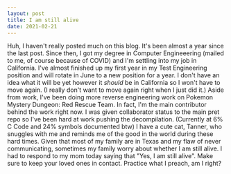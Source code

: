 ```yaml
---
layout: post
title: I am still alive
date: 2021-02-21
---
```



Huh, I haven't really posted much on this blog. It's been almost a year since
the last post. Since then, I got my degree in Computer Engineeering (mailed to
me, of course because of COVID) and I'm settling into my job in California.
I've almost finished up my first year in my Test Engineering position and will
rotate in June to a new position for a year. I don't have an idea what it will
be yet however it *should* be in California so I won't have to move again. (I
really don't want to move again right when I just did it.) Aside from work,
I've been doing more reverse engineering work on Pokemon Mystery Dungeon: Red
Rescue Team. In fact, I'm the main contributor behind the work right now. I
was given collaborator status to the main pret repo so I've been hard at work
pushing the decompilation. (Currently at 6% C Code and 24% symbols documented
btw) I have a cute cat, Tanner, who snuggles with me and reminds me of the
good in the world during these hard times. Given that most of my family are in
Texas and my flaw of never communicating, sometimes my family worry about
whether I am still alive. I had to respond to my mom today saying that "Yes, I
am still alive". Make sure to keep your loved ones in contact. Practice what I
preach, am I right?
